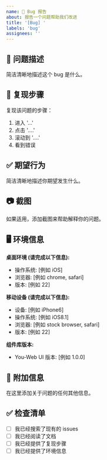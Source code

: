 ```yaml
---
name: 🐛 Bug 报告
about: 报告一个问题帮助我们改进
title: '[Bug] '
labels: 'bug'
assignees: ''
---
```


## 🐛 问题描述

简洁清晰地描述这个 bug 是什么。

## 🔄 复现步骤

复现该问题的步骤：

1. 进入 '...'
2. 点击 '....'
3. 滚动到 '....'
4. 看到错误

## ✅ 期望行为

简洁清晰地描述你期望发生什么。

## 📷 截图

如果适用，添加截图来帮助解释你的问题。

## 🖥️ 环境信息

**桌面环境 (请完成以下信息):**
 - 操作系统: [例如 iOS]
 - 浏览器: [例如 chrome, safari]
 - 版本: [例如 22]

**移动设备 (请完成以下信息):**
 - 设备: [例如 iPhone6]
 - 操作系统: [例如 iOS8.1]
 - 浏览器: [例如 stock browser, safari]
 - 版本: [例如 22]

**组件库版本:**
 - You-Web UI 版本: [例如 1.0.0]

## 📝 附加信息

在这里添加关于问题的任何其他信息。

## ✅ 检查清单

- [ ] 我已经搜索了现有的 issues
- [ ] 我已经阅读了文档
- [ ] 我已经提供了复现步骤
- [ ] 我已经提供了环境信息